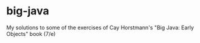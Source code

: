 # big-java
My solutions to some of the exercises of Cay Horstmann's "Big Java: Early Objects" book (7/e) 
